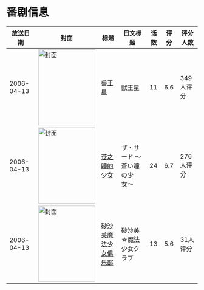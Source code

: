 # 番剧信息

|放送日期|封面|标题|日文标题|话数|评分|评分人数|
|---|---|---|---|---|---|---|
|2006-04-13|<img src="//lain.bgm.tv/pic/cover/c/8c/24/1986_pbv1G.jpg" alt="封面" style="width:150px;height:200px;object-fit:cover;">|[兽王星](https://bangumi.tv/subject/1986)|獣王星|11|6.6|349人评分|
|2006-04-13|<img src="//lain.bgm.tv/pic/cover/c/6a/80/3603_vTg3v.jpg" alt="封面" style="width:150px;height:200px;object-fit:cover;">|[苍之瞳的少女](https://bangumi.tv/subject/3603)|ザ・サード 〜蒼い瞳の少女〜|24|6.7|276人评分|
|2006-04-13|<img src="//lain.bgm.tv/pic/cover/c/68/87/106297_494qW.jpg" alt="封面" style="width:150px;height:200px;object-fit:cover;">|[砂沙美魔法少女俱乐部](https://bangumi.tv/subject/106297)|砂沙美☆魔法少女クラブ|13|5.6|31人评分|
